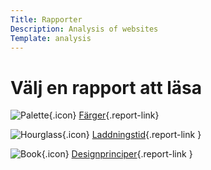 ```yaml
---
Title: Rapporter
Description: Analysis of websites
Template: analysis
---
```


# Välj en rapport att läsa

![Palette](%base_url%/assets/svg/palette-solid.svg){.icon}  [Färger](%base_url%/analysis/01_colors 'Link to Colors'){.report-link}

![Hourglass](%base_url%/assets/svg/hourglass-half-regular.svg){.icon} [Laddningstid](%base_url%/analysis/02_load 'Link to Loadingtime'){.report-link }

![Book](%base_url%/assets/svg/book-solid.svg){.icon} [Designprinciper](%base_url%/analysis/03_design_principles 'Link to Design principles'){.report-link }
